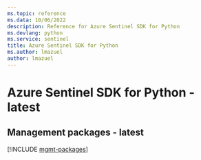```yaml
---
ms.topic: reference
ms.data: 10/06/2022
description: Reference for Azure Sentinel SDK for Python
ms.devlang: python
ms.service: sentinel
title: Azure Sentinel SDK for Python
ms.author: lmazuel
author: lmazuel
---
```

# Azure Sentinel SDK for Python - latest

## Management packages - latest
[!INCLUDE [mgmt-packages](sentinel-mgmt-index.md)]